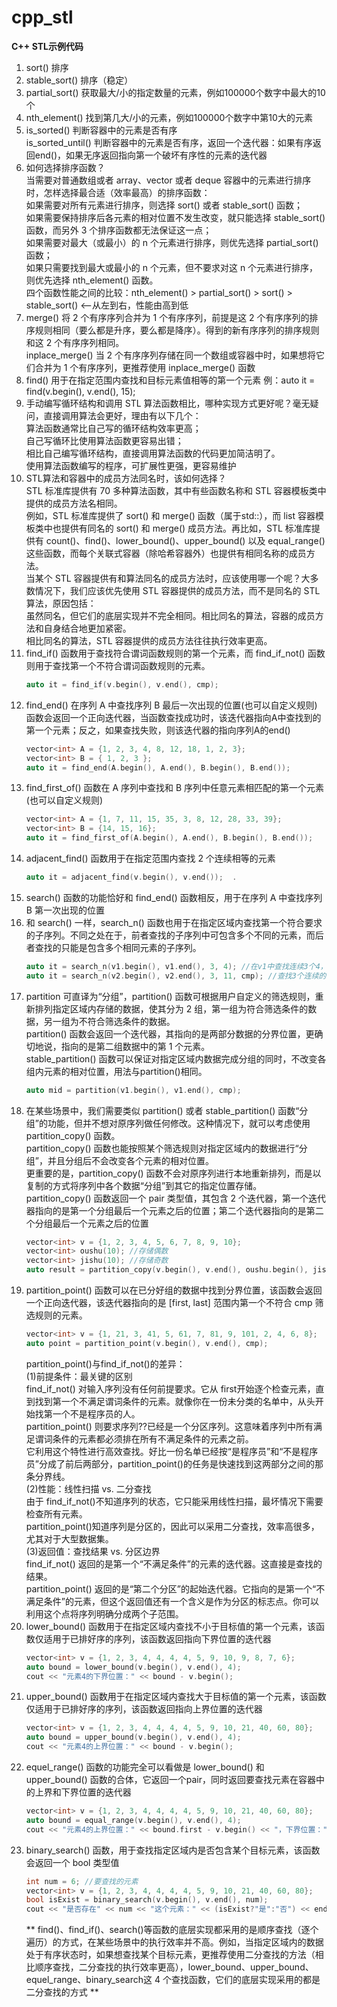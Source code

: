 # cpp_stl
**C++ STL示例代码**

01. sort() 排序  
02. stable_sort() 排序（稳定）  
03. partial_sort() 获取最大/小的指定数量的元素，例如100000个数字中最大的10个  
04. nth_element() 找到第几大/小的元素，例如100000个数字中第10大的元素  
05. is_sorted() 判断容器中的元素是否有序  
	is_sorted_until() 判断容器中的元素是否有序，返回一个迭代器：如果有序返回end()，如果无序返回指向第一个破坏有序性的元素的迭代器  
06. 如何选择排序函数？  
	当需要对普通数组或者 array、vector 或者 deque 容器中的元素进行排序时，怎样选择最合适（效率最高）的排序函数：  
	如果需要对所有元素进行排序，则选择 sort() 或者 stable_sort() 函数；  
	如果需要保持排序后各元素的相对位置不发生改变，就只能选择 stable_sort() 函数，而另外 3 个排序函数都无法保证这一点；  
	如果需要对最大（或最小）的 n 个元素进行排序，则优先选择 partial_sort() 函数；  
	如果只需要找到最大或最小的 n 个元素，但不要求对这 n 个元素进行排序，则优先选择 nth_element() 函数。  
	四个函数性能之间的比较：nth_element() > partial_sort() > sort() > stable_sort()       <--从左到右，性能由高到低  
08. merge() 将 2 个有序序列合并为 1 个有序序列，前提是这 2 个有序序列的排序规则相同（要么都是升序，要么都是降序）。得到的新有序序列的排序规则和这 2 个有序序列相同。  
	inplace_merge() 当 2 个有序序列存储在同一个数组或容器中时，如果想将它们合并为 1 个有序序列，更推荐使用 inplace_merge() 函数  
09. find() 用于在指定范围内查找和目标元素值相等的第一个元素
	例：auto it = find(v.begin(), v.end(), 15);
10. 手动编写循环结构和调用 STL 算法函数相比，哪种实现方式更好呢？毫无疑问，直接调用算法会更好，理由有以下几个：  
	算法函数通常比自己写的循环结构效率更高；  
	自己写循环比使用算法函数更容易出错；  
	相比自己编写循环结构，直接调用算法函数的代码更加简洁明了。  
	使用算法函数编写的程序，可扩展性更强，更容易维护  
11. STL算法和容器中的成员方法同名时，该如何选择？  
	STL 标准库提供有 70 多种算法函数，其中有些函数名称和 STL 容器模板类中提供的成员方法名相同。  
	例如，STL 标准库提供了 sort() 和 merge() 函数（属于std::），而 list 容器模板类中也提供有同名的 sort() 和 merge() 成员方法。再比如，STL 标准库提供有 count()、find()、lower_bound()、upper_bound() 以及 equal_range() 这些函数，而每个关联式容器（除哈希容器外）也提供有相同名称的成员方法。  
	当某个 STL 容器提供有和算法同名的成员方法时，应该使用哪一个呢？大多数情况下，我们应该优先使用 STL 容器提供的成员方法，而不是同名的 STL 算法，原因包括：  
	虽然同名，但它们的底层实现并不完全相同。相比同名的算法，容器的成员方法和自身结合地更加紧密。  
	相比同名的算法，STL 容器提供的成员方法往往执行效率更高。  
12. find_if() 函数用于查找符合谓词函数规则的第一个元素，而 find_if_not() 函数则用于查找第一个不符合谓词函数规则的元素。  
	```cpp  
	auto it = find_if(v.begin(), v.end(), cmp);  
	```   
13. find_end() 在序列 A 中查找序列 B 最后一次出现的位置(也可以自定义规则) 函数会返回一个正向迭代器，当函数查找成功时，该迭代器指向A中查找到的第一个元素；反之，如果查找失败，则该迭代器的指向序列A的end()  
	```cpp  
	vector<int> A = {1, 2, 3, 4, 8, 12, 18, 1, 2, 3};  
	vector<int> B = { 1, 2, 3 };  
	auto it = find_end(A.begin(), A.end(), B.begin(), B.end());  
	```
14. find_first_of() 函数在 A 序列中查找和 B 序列中任意元素相匹配的第一个元素(也可以自定义规则)  
	```cpp
	vector<int> A = {1, 7, 11, 15, 35, 3, 8, 12, 28, 33, 39};  
	vector<int> B = {14, 15, 16};  
	auto it = find_first_of(A.begin(), A.end(), B.begin(), B.end());  
	```
15. adjacent_find() 函数用于在指定范围内查找 2 个连续相等的元素  
	```cpp
	auto it = adjacent_find(v.begin(), v.end());  .
	```
16. search() 函数的功能恰好和 find_end() 函数相反，用于在序列 A 中查找序列 B 第一次出现的位置  
17. 和 search() 一样，search_n() 函数也用于在指定区域内查找第一个符合要求的子序列。不同之处在于，前者查找的子序列中可包含多个不同的元素，而后者查找的只能是包含多个相同元素的子序列。  
	```cpp  
	auto it = search_n(v1.begin(), v1.end(), 3, 4); //在v1中查找连续3个4，返回第一个4的位置   
	auto it = search_n(v2.begin(), v2.end(), 3, 11, cmp); //查找3个连续的元素，它们每一个都能在cmp(该元素,11)执行时返回true  
	```  
18. partition 可直译为“分组”，partition() 函数可根据用户自定义的筛选规则，重新排列指定区域内存储的数据，使其分为 2 组，第一组为符合筛选条件的数据，另一组为不符合筛选条件的数据。  
	partition() 函数会返回一个迭代器，其指向的是两部分数据的分界位置，更确切地说，指向的是第二组数据中的第 1 个元素。  
	stable_partition() 函数可以保证对指定区域内数据完成分组的同时，不改变各组内元素的相对位置，用法与partition()相同。	 
	```cpp
	auto mid = partition(v1.begin(), v1.end(), cmp);
	```  
19. 在某些场景中，我们需要类似 partition() 或者 stable_partition() 函数“分组”的功能，但并不想对原序列做任何修改。这种情况下，就可以考虑使用 partition_copy() 函数。  
	partition_copy() 函数也能按照某个筛选规则对指定区域内的数据进行“分组”，并且分组后不会改变各个元素的相对位置。  
	更重要的是，partition_copy() 函数不会对原序列进行本地重新排列，而是以复制的方式将序列中各个数据“分组”到其它的指定位置存储。  
	partition_copy() 函数返回一个 pair 类型值，其包含 2 个迭代器，第一个迭代器指向的是第一个分组最后一个元素之后的位置；第二个迭代器指向的是第二个分组最后一个元素之后的位置	
	```cpp
	vector<int> v = {1, 2, 3, 4, 5, 6, 7, 8, 9, 10};    
	vector<int> oushu(10); //存储偶数   
	vector<int> jishu(10); //存储奇数  
	auto result = partition_copy(v.begin(), v.end(), oushu.begin(), jishu.begin(), cmp);  
	```  
20. partition_point() 函数可以在已分好组的数据中找到分界位置，该函数会返回一个正向迭代器，该迭代器指向的是 [first, last] 范围内第一个不符合 cmp 筛选规则的元素。
	```cpp
	vector<int> v = {1, 21, 3, 41, 5, 61, 7, 81, 9, 101, 2, 4, 6, 8}; 
	auto point = partition_point(v.begin(), v.end(), cmp);
	```  
	partition_point()与find_if_not()的差异：   
	(1)前提条件：最关键的区别     
	find_if_not() 对输入序列没有任何前提要求。它从 first开始逐个检查元素，直到找到第一个不满足谓词条件的元素。就像你在一份未分类的名单中，从头开始找第一个不是程序员的人。   
	partition_point() 则要求序列??已经是一个分区序列。这意味着序列中所有满足谓词条件的元素都必须排在所有不满足条件的元素之前。   
	它利用这个特性进行高效查找。好比一份名单已经按“是程序员”和“不是程序员”分成了前后两部分，partition_point()的任务是快速找到这两部分之间的那条分界线。  
	(2)性能：线性扫描 vs. 二分查找  
	由于 find_if_not()不知道序列的状态，它只能采用线性扫描，最坏情况下需要检查所有元素。  
	partition_point()知道序列是分区的，因此可以采用二分查找，效率高很多，尤其对于大型数据集。  
	(3)返回值：查找结果 vs. 分区边界  
	find_if_not() 返回的是第一个“不满足条件”的元素的迭代器。这直接是查找的结果。  
	partition_point() 返回的是“第二个分区”的起始迭代器。它指向的是第一个“不满足条件”的元素，但这个返回值还有一个含义是作为分区的标志点。你可以利用这个点将序列明确分成两个子范围。  
21. lower_bound() 函数用于在指定区域内查找不小于目标值的第一个元素，该函数仅适用于已排好序的序列，该函数返回指向下界位置的迭代器	
	```cpp
	vector<int> v = {1, 2, 3, 4, 4, 4, 4, 5, 9, 10, 9, 8, 7, 6};   
	auto bound = lower_bound(v.begin(), v.end(), 4);  
	cout << "元素4的下界位置：" << bound - v.begin();  
	```  
22. upper_bound() 函数用于在指定区域内查找大于目标值的第一个元素，该函数仅适用于已排好序的序列，该函数返回指向上界位置的迭代器  
	```cpp
	vector<int> v = {1, 2, 3, 4, 4, 4, 4, 5, 9, 10, 21, 40, 60, 80};   
	auto bound = upper_bound(v.begin(), v.end(), 4);  
	cout << "元素4的上界位置：" << bound - v.begin();   
	```  
23. equel_range() 函数的功能完全可以看做是 lower_bound() 和 upper_bound() 函数的合体，它返回一个pair，同时返回要查找元素在容器中的上界和下界位置的迭代器	
	```cpp
	vector<int> v = {1, 2, 3, 4, 4, 4, 4, 5, 9, 10, 21, 40, 60, 80}; 
	auto bound = equal_range(v.begin(), v.end(), 4);
	cout << "元素4的上界位置：" << bound.first - v.begin() << "，下界位置：" << bound.second - v.begin();
	```
24. binary_search() 函数，用于查找指定区域内是否包含某个目标元素，该函数会返回一个 bool 类型值
	```cpp
	int num = 6; //要查找的元素
	vector<int> v = {1, 2, 3, 4, 4, 4, 4, 5, 9, 10, 21, 40, 60, 80}; 
	bool isExist = binary_search(v.begin(), v.end(), num);
	cout << "是否存在" << num << "这个元素：" << (isExist?"是":"否") << endl;
	```
	** find()、find_if()、search()等函数的底层实现都采用的是顺序查找（逐个遍历）的方式，在某些场景中的执行效率并不高。例如，当指定区域内的数据处于有序状态时，如果想查找某个目标元素，更推荐使用二分查找的方法（相比顺序查找，二分查找的执行效率更高），lower_bound、upper_bound、equel_range、binary_search这 4 个查找函数，它们的底层实现采用的都是二分查找的方式 **